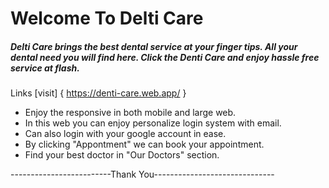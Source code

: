 # Welcome To Delti Care

##### Delti Care brings the best dental service at your finger tips. All your dental need you will find here. Click the Denti Care and enjoy hassle free service at flash.

Links
[visit] { https://denti-care.web.app/ }

- Enjoy the responsive in both mobile and large web.
- In this web you can enjoy personalize login system with email.
- Can also login with your google account in ease.
- By clicking "Appontment" we can book your appointment.
- Find your best doctor in "Our Doctors" section.

-------------------------Thank You------------------------------
